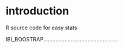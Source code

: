 # introduction
R source code for easy stats

IBI_BOOSTRAP.................................................
